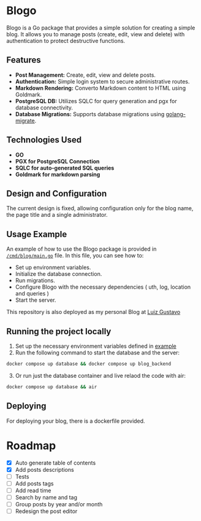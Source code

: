 # Blogo

Blogo is a Go package that provides a simple solution for creating a simple blog. It allows you to manage posts (create, edit, view and delete) with authentication to protect destructive functions.

## Features

- **Post Management:** Create, edit, view and delete posts.
- **Authentication:** Simple login system to secure administrative routes.
- **Markdown Rendering:** Converto Markdown content to HTML using Goldmark.
- **PostgreSQL DB:** Utilizes SQLC for query generation and pgx for database connectivity.
- **Database Migrations:** Supports database migrations using [golang-migrate](https://github.com/golang-migrate/migrate).

## Technologies Used

- **GO**
- **PGX for PostgreSQL Connection**
- **SQLC for auto-generated SQL queries**
- **Goldmark for markdown parsing**

## Design and Configuration

The current design is fixed, allowing configuration only for the blog name, the page title and a single administrator.

## Usage Example

An example of how to use the Blogo package is provided in [`/cmd/blog/main.go`](cmd/blog/main.go) file. In this file, you can see how to:

- Set up environment variables.
- Initialize the database connection.
- Run migrations.
- Configure Blogo with the necessary dependencies ( uth, log, location and queries )
- Start the server.

This repository is also deployed as my personal Blog at [Luiz Gustavo](https://luizgustavojunqueira.up.railway.app/)

## Running the project locally

1. Set up the necessary environment variables defined in [example](.env.example)
2. Run the following command to start the database and the server:

```bash
docker compose up database && docker compose up blog_backend
```

3. Or run just the database container and live relaod the code with air:

```bash
docker compose up database && air
```

## Deploying

For deploying your blog, there is a dockerfile provided.

# Roadmap

- [x] Auto generate table of contents
- [x] Add posts descriptions
- [ ] Tests
- [ ] Add posts tags
- [ ] Add read time
- [ ] Search by name and tag
- [ ] Group posts by year and/or month
- [ ] Redesign the post editor
